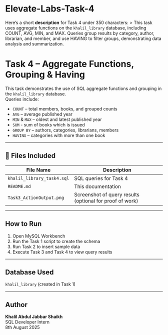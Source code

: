 # Elevate-Labs-Task-4
Here’s a short **description** for Task 4 under 350 characters:  > This task uses aggregate functions on the `khalil_library` database, including COUNT, AVG, MIN, and MAX. Queries group results by category, author, librarian, and member, and use HAVING to filter groups, demonstrating data analysis and summarization.

# Task 4 – Aggregate Functions, Grouping & Having

This task demonstrates the use of SQL aggregate functions and grouping in the `khalil_library` database.  
Queries include:
- `COUNT` – total members, books, and grouped counts
- `AVG` – average published year
- `MIN` & `MAX` – oldest and latest published year
- `SUM` - sum of books which is issued 
- `GROUP BY` – authors, categories, librarians, members
- `HAVING` – categories with more than one book

---

## 📂 Files Included

| File Name             | Description                                               |
|----------------------|-----------------------------------------------------------|
| `khalil_library_task4.sql`          | SQL queries for Task 4                      |
| `README.md`          | This documentation                                        |
| `Task3_ActionOutput.png`   | Screenshot of query results (optional for proof of work)  |

---

## How to Run
1. Open MySQL Workbench
2. Run the Task 1 script to create the schema
3. Run Task 2 to insert sample data
4. Execute Task 3 and Task 4 to view query results

---

## Database Used
`khalil_library` (created in Task 1)

---

##  Author

**Khalil Abdul Jabbar Shaikh**  
SQL Developer Intern  
8th August 2025

